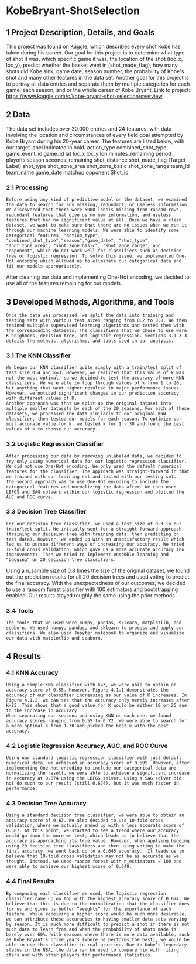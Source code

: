 # KobeBryant-ShotSelection
## 1	Project Description, Details, and Goals
This project was found on Kaggle, which describes every shot Kobe has taken during his career. Our goal for this project is to determine what type of shot it was, which specific game it was, the location of the shot (loc_x, loc_y), predict whether the basket went in (shot_made_flag), how many shots did Kobe sink, game date, season number, the probability of Kobe's shot and many other features in the data set. Another goal for this project is to portray all data entries and separate them by multiple categories for each game, each season, and or the whole career of Kobe Bryant. Link to project: https://www.kaggle.com/c/kobe-bryant-shot-selection/overview
## 2	Data
The data set includes over 30,000 entries and 24 features, with data involving the location and circumstances of every field goal attempted by Kobe Bryant during his 20-year career. The features are listed below, with our target label indicated in bold.
action_type
combined_shot_type
game_event_id
game_id
lat
loc_x
loc_y
lon
minutes_remaining
period
playoffs
season 
seconds_remaining
shot_distance
shot_made_flag (Target Label)
shot_type
shot_zone_area
shot_zone_basic
shot_zone_range
team_id
team_name
game_date
matchup
opponent
Shot_id
 
### 2.1	Processing
	Before using any kind of predictive model on the dataset, we examined the data to search for any missing, redundant, or useless information. We discovered that there were 5000 labels missing from random rows, redundant features that give us no new information, and useless features that had no significant value at all. Once we have a clean dataset, we want to make sure that there are no issues when we run it through our machine learning models. We were able to identify some categorical features, "action_type", "combined_shot_type","season","game_date", "shot_type", "shot_zone_area", "shot_zone_basic", "shot_zone_range", and "opponent", which do not work well for classifiers such as decision tree or logistic regression. To solve this issue, we implemented One-Hot encoding which allowed us to eliminate our categorical data and fit our models appropriately.
After cleaning our data and implementing One-Hot encoding, we decided to use all of the features remaining for our models.
	
## 3	Developed Methods, Algorithms, and Tools
	Once the data was processed, we split the data into training and testing sets with various test sizes ranging from 0.2 to 0.8. We then trained multiple supervised learning algorithms and tested them with the corresponding datasets. The classifiers that we chose to use were K-neighbors, decision tree, and logistic regression. Sections 3.1-3.3 details the methods, algorithms, and tools used in our analysis.

### 3.1	The KNN Classifier
	We began our KNN classifier quite simply with a train/test split of test size 0.4 and k=3. However, we realized that this value of k was not the most optimal, so we decided to test the accuracy of more KNN classifiers. We were able to loop through values of k from 1 to 20, but anything that went higher resulted in major performance issues. However, we noticed significant changes in our prediction accuracy with different values of K. 
	Another approach was that we split up the original dataset into multiple smaller datasets by each of the 20 seasons. For each of these datasets, we processed the data similarly to our original KNN classifier, then tested our models for each season. To optimize our most accurate value for k, we tested k for 1 - 30 and found the best values of k to choose our accuracy.

### 3.2	Logistic Regression Classifier
	After processing our data by removing unlabeled data, we decided to try only using numerical data for our logistic regression classifier. We did not use One-Hot encoding. We only used the default numerical features for the classifier. The approach was straight-forward in that we trained with our training set and tested with our testing set.
	The second approach was to use One-Hot encoding to include the categorical features and normalizing the data after. We then used LBFGS and SAG solvers within our logistic regression and plotted the AUC and ROC curve.

### 3.3	Decision Tree Classifier
	For our decision tree classifier, we used a test size of 0.3 in our train/test split. We initially went for a straight-forward approach (training our decision tree with training data, then predicting on test data). However, we ended up with an unsatisfactory result which led us to pursue different ways of increasing our accuracy. We tried 10-fold cross validation, which gave us a more accurate accuracy (no improvement). Then we tried to implement ensemble learning and “bagging” on 20 decision tree classifiers. 
Using a n_sample size of 0.8 times the size of the original dataset, we found out the prediction results for all 20 decision trees and used voting to predict the final accuracy. With the unexpectedness of our outcomes, we decided to use a random forest classifier with 100 estimators and bootstrapping enabled. Our results stayed roughly the same using the prior methods.
### 3.4	Tools
	The tools that we used were numpy, pandas, sklearn, matplotlib, and seaborn. We used numpy, pandas, and sklearn to process and apply our classifiers. We also used Jupyter notebook to organize and visualize our data with matplotlib and seaborn.

## 4	Results
### 4.1	KNN Accuracy
	Using a simple KNN classifier with k=3, we were able to obtain an accuracy score of 0.55. However, Figure 4.1.1 demonstrates the accuracy of our classifier increasing as our value of K increases. In Figure 4.1.2, we can see that the accuracy only merely increases after K=25. This shows that a good value for K would be either 10 or 25 due to the increase in accuracy.
	When separating our seasons and using KNN on each one, we found accuracy scores ranging from 0.55 to 0.72. We were able to search for a more optimal k from 1-30 and picked the best k with the best accuracy.
### 4.2	Logistic Regression Accuracy, AUC, and ROC Curve
	Using our standard logistic regression classifier with just default numerical data, we achieved an accuracy score of 0.595. However, after implementing One-Hot encoding to include our categorical data and normalizing the result, we were able to achieve a significant increase in accuracy at 0.674 using the LBFGS solver. Using a SAG solver did not do much to our result (still 0.674), but it was much faster in performance.
### 4.3	Decision Tree Accuracy
	Using a standard decision tree classifier, we were able to obtain an accuracy score of 0.63. We also decided to use 10-fold cross validation, where we actually ended up with a less accurate score of 0.587. At this point, we started to see a trend where our accuracy would go down the more we test, which leads us to believe that the accuracy is approaching its true value. However, when applying bagging using 20 decision tree classifiers and then using voting to make the final accuracy, we went back up to a 0.645 accuracy.  It leads us to believe that 10-fold cross validation may not be as accurate as we thought. Instead, we used random forest with n_estimators = 100 and were able to achieve our highest score of 0.648.
### 4.4	Final Results
	By comparing each classifier we used, the logistic regression classifier came up on top with the highest accuracy score of 0.674. We believe that this is due to the normalization that the classifier does for us and gives us better “weights” for the importance of each feature. While receiving a higher score would be much more desirable, we can attribute these accuracies to having smaller data sets varying by season. It is much more difficult to predict a shot if there is not much data to learn from and when the probability of shots made is barely over 60%. With seasons where there is more data available, such as Kobe Bryant’s prime years (where he performs the best), we would be able to use this classifier in real practice. Due to Kobe’s legendary status in the NBA, the data can be used to compare him with rising stars and with other players for performance statistics.
